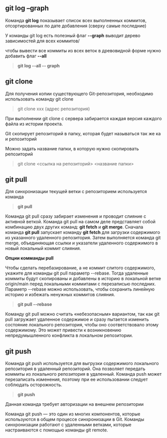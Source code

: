 ## **git log –graph** ##

Команда **git log** показывает список всех выполненных коммитов, отсортированных по дате добавления (сверху самые последние)

У команды git log есть полезный флаг **--graph**
выводит дерево зависимостей для всех коммитов/


чтобы вывести все коммиты из всех веток в древовидной форме нужно добавить флаг **--all**

> **git log --all -- graph**


## **git clone** ##

Для получения копии существующего Git-репозитория, необходимо использовать команду git clone 

> git clone xxx (адрес репозитория)

При выполнении git clone с сервера забирается каждая версия каждого файла из истории проекта. 

Git скопирует репозиторий в папку, которая будет называться так же ка и репозиторий

Можно задать название папки, в которую нужно скопировать репозиторий

> git clone <ссылка на репозиторий> <название папки>

## **git pull** ##

Для синхронизации текущей ветки с репозиторием используется команда 
> **git pull**

Команда git pull сразу забирает изменения и проводит слияние с активной веткой. Команда git pull на самом деле представляет собой комбинацию двух других команд: **git fetch** и **git merge**. Сначала команда **git pull** запускает команду **git fetch** для загрузки содержимого из указанного удаленного репозитория. Затем выполняется команда git merge, объединяющая ссылки и указатели удаленного содержимого в новый локальный коммит слияния. 

**Опции комманды pull**

Чтобы сделать перебазирование, а не коммит слитого содержимого, укажите для команды git pull параметр --rebase. Тогда удаленные коммиты будут скопированы и добавлены в историю в локальной ветке origin/main перед локальными коммитами с перезаписью последних. Параметр --rebase можно использовать, чтобы сохранить линейную историю и избежать ненужных коммитов слияния.

> **git pull --rebase**


Команду git pull можно считать «небезопасным» вариантом, так как git pull загружает удаленное содержимое и сразу пытается изменить состояние локального репозитория, чтобы оно соответствовало этому содержимому. Это может привести к возникновению непредумышленного конфликта в локальном репозитории.

## **git push** ##

Команда git push используется для выгрузки содержимого локального репозитория в удаленный репозиторий. Она позволяет передать коммиты из локального репозитория в удаленный. Команда push может перезаписать изменения, поэтому при ее использовании следует соблюдать осторожность. 

> **git push**

Данная команда требует авторизации на внешнем репозитории

Команда git push — это один из многих компонентов, которые используются в общем процессе синхронизации в Git. Команды синхронизации работают с удаленными ветками, которые настраиваются с помощью команды git remote.

